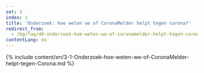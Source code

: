 ```yaml
---
set: 3
index: 1
title: 'Onderzoek: hoe weten we of CoronaMelder helpt tegen corona?'
redirect_from: 
  - /bg/faq/40-onderzoek-hoe-weten-we-of-coronamelder-helpt-tegen-corona
contentLang: en
---
```

{% include content/en/3-1-Onderzoek-hoe-weten-we-of-CoronaMelder-helpt-tegen-Corona.md %}

